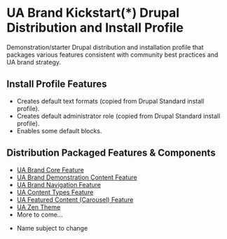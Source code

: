 UA Brand Kickstart(*) Drupal Distribution and Install Profile
=============================================================

Demonstration/starter Drupal distribution and installation profile that packages various features consistent with community best practices and UA brand strategy.

## Install Profile Features

- Creates default text formats (copied from Drupal Standard install profile).
- Creates default administrator role (copied from Drupal Standard install profile).
- Enables some default blocks.

## Distribution Packaged Features & Components

- [UA Brand Core Feature](https://bitbucket.org/joegraduate/ua_brand_core)
- [UA Brand Demonstration Content Feature](https://bitbucket.org/joegraduate/ua_brand_demo)
- [UA Brand Navigation Feature](https://bitbucket.org/joegraduate/ua_brand_navigation)
- [UA Content Types Feature](https://bitbucket.org/uabrandingdigitalassets/cals-ua-features)
- [UA Featured Content (Carousel) Feature](https://bitbucket.org/uabrandingdigitalassets/ua_featured_content)
- [UA Zen Theme](https://bitbucket.org/uabrandingdigitalassets/ua-zen)
- More to come...

* Name subject to change
